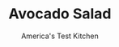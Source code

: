 ---
layout: ../../layouts/MarkdownPostLayout.astro
title: Avocado Salad
author: America's Test Kitchen
pubDate: 2023-03-15
description: "Avocados often play a supporting role in salads. It’s time to make them the stars."
image_url: https://res.cloudinary.com/hksqkdlah/image/upload/ar_1:1,c_fill,dpr_2.0,f_auto,fl_lossy.progressive.strip_profile,g_faces:auto,q_auto:low,w_344/SFS_AvocadoSalad-62_txibgp
tags: ["Main Courses","Vegetables","Salads"]
calories: 1603
protein: 3
carbohydrates: 4
fats: 25
fiber: 7
ingredients: ["¼ cup, extra-virgin olive oil","1 , jalapeno chile, minced","1 , shallot, minced","2 tablespoons roasted, salted, pepitas","1 teaspoon, sugar","¾ teaspoon, table salt, divided","½ teaspoon, grated lemon zest plus 1 tablespoon juice","½ teaspoon, grated orange zest","½ teaspoon, ground cumin","3 , ripe avocados","2 tablespoons, fresh cilantro leaves"]
serves: 6
time: "35 minutes"
instructions: ["Stir oil, jalapeno, shallot, pepitas, sugar, ½ teaspoon salt, lemon zest and juice, orange zest, and cumin together in small bowl.","Working with 1 avocado at a time, halve avocado lengthwise and remove pit. Using large spoon, carefully remove skin from each half. Lay avocado halves cut side down on cutting board and thinly slice halves lengthwise, cutting through avocado entirely but keeping pieces in place. Using your open palm, press down gently on sliced avocado halves in 1 direction to arrange slices in shingles; gently slide avocado slices in opposite direction until slices are about ½ inch apart. Using bench scraper or small spatula, carefully transfer shingled slices to serving platter.","Sprinkle remaining ¼ teaspoon salt over avocados. Spoon jalapeno mixture over avocados and sprinkle with cilantro. Serve immediately."]
nutrition: ["555 mg Potassium, K","93 mg Phosphorus, P","21 mg Calcium, Ca","1 mg Iron, Fe","48 mg Magnesium, Mg","295 mg Sodium, Na","25 g Total lipid (fat)","1 mg Niacin","16 g Fatty acids, total monounsaturated","3 g Fatty acids, total polyunsaturated","15 mg Vitamin C, total ascorbic acid","3 g Fatty acids, total saturated","7 g Fiber, total dietary","87 µg Folate, food","2 g Sugars, total","28 µg Vitamin K (phylloquinone)","85 g Water","11 g Carbohydrate, by difference","87 µg Folate, DFE","3 g Protein","3 mg Vitamin E (alpha-tocopherol)","9 µg Vitamin A, RAE","4 g Carbohydrates (net)","267 kcal Energy","1603 calories"]
notes: "Look for ripe but firm avocados here. The most accurate test for ripeness is to place the fruit in the palm of your hand and gently squeeze; it should yield slightly to the pressure but not feel soft."
---